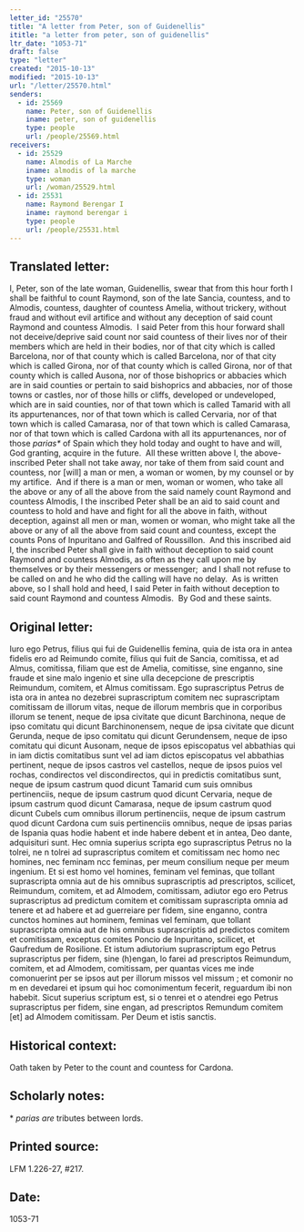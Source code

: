 ```yaml
---
letter_id: "25570"
title: "A letter from Peter, son of Guidenellis"
ititle: "a letter from peter, son of guidenellis"
ltr_date: "1053-71"
draft: false
type: "letter"
created: "2015-10-13"
modified: "2015-10-13"
url: "/letter/25570.html"
senders:
  - id: 25569
    name: Peter, son of Guidenellis
    iname: peter, son of guidenellis
    type: people
    url: /people/25569.html
receivers:
  - id: 25529
    name: Almodis of La Marche
    iname: almodis of la marche
    type: woman
    url: /woman/25529.html
  - id: 25531
    name: Raymond Berengar I
    iname: raymond berengar i
    type: people
    url: /people/25531.html
---
```

<h2> Translated letter:</h2><p>I, Peter, son of the late woman, Guidenellis, swear that from this hour forth I shall be faithful to count Raymond, son of the late Sancia, countess, and to Almodis, countess, daughter of countess Amelia, without trickery, without fraud and without evil artifice and without any deception of said count Raymond and countess Almodis.&nbsp; I said Peter from this hour forward shall not deceive/deprive said count nor said countess of their lives nor of their members which are held in their bodies, nor of that city which is called Barcelona, nor of that county which is called Barcelona, nor of that city which is called Girona, nor of that county which is called Girona, nor of that county which is called Ausona, nor of those bishoprics or abbacies which are in said counties or pertain to said bishoprics and abbacies, nor of those towns or castles, nor of those hills or cliffs, developed or undeveloped, which are in said counties, nor of that town which is called Tamarid with all its appurtenances, nor of that town which is called Cervaria, nor of that town which is called Camarasa, nor of that town which is called Camarasa, nor of that town which is called Cardona with all its appurtenances, nor of those <i>parias*</i> of Spain which they hold today and ought to have and will, God granting, acquire in the future.&nbsp; All these written above I, the above-inscribed Peter shall not take away, nor take of them from said count and countess, nor [will] a man or men, a woman or women, by my counsel or by my artifice.&nbsp; And if there is a man or men, woman or women, who take all the above or any of all the above from the said namely count Raymond and countess Almodis, I the inscribed Peter shall be an aid to said count and countess to hold and have and fight for all the above in faith, without deception, against all men or man, women or woman, who might take all the above or any of all the above from said count and countess, except the counts Pons of Inpuritano and Galfred of Roussillon.&nbsp; And this inscribed aid I, the inscribed Peter shall give in faith without deception to said count Raymond and countess Almodis, as often as they call upon me by themselves or by their messengers or messenger;&nbsp; and I shall not refuse to be called on and he who did the calling will have no delay.&nbsp; As is written above, so I shall hold and heed, I said Peter in faith without deception to said count Raymond and countess Almodis.&nbsp; By God and these saints.</p><h2 class="mt-4"> Original letter:</h2><p>Iuro ego Petrus, filius qui fui de Guidenellis femina, quia de ista ora in antea fidelis ero ad Reimundo comite, filius qui fuit de Sancia, comitissa, et ad Almus, comitissa, filiam que est de Amelia, comitisse, sine enganno, sine fraude et sine malo ingenio et sine ulla decepcione de prescriptis Reimundum, comitem, et Almus comitissam. Ego suprascriptus Petrus de ista ora in antea no dezebrei suprascriptum comitem nec suprascriptam comitissam de illorum vitas, neque de illorum membris que in corporibus illorum se tenent, neque de ipsa civitate que dicunt Barchinona, neque de ipso comitatu qui dicunt Barchinonensem, neque de ipsa civitate que dicunt Gerunda, neque de ipso comitatu qui dicunt Gerundensem, neque de ipso comitatu qui dicunt Ausonam, neque de ipsos episcopatus vel abbathias qui in iam dictis comitatibus sunt vel ad iam dictos episcopatus vel abbathias pertinent, neque de ipsos castros vel castellos, neque de ipsos puios vel rochas, condirectos vel discondirectos, qui in predictis comitatibus sunt, neque de ipsum castrum quod dicunt Tamarid cum suis omnibus pertinenciis, neque de ipsum castrum quod dicunt Cervaria, neque de ipsum castrum quod dicunt Camarasa, neque de ipsum castrum quod dicunt Cubels cum omnibus illorum perti­nenciis, neque de ipsum castrum quod dicunt Cardona cum suis pertinenciis omnibus, neque de ipsas parias de Ispania quas hodie habent et inde habere debent et in antea, Deo dante, adquisituri sunt. Hec omnia superius scripta ego suprascriptus Petrus no la tolrei, ne n tolrei ad suprascriptus comitem et comitissam nec homo nec homines, nec feminam ncc feminas, per meum consilium neque per meum ingenium. Et si est homo vel homines, feminam vel feminas, que tollant suprascripta omnia aut de his omnibus suprascriptis ad prescriptos, scilicet, Reimundum, comitem, et ad Almodem, comitissam, adiutor ego ero Petrus suprascriptus ad predictum comitem et comitissam suprascripta omnia ad tenere et ad habere et ad guerreiare per fidem, sine enganno, contra cunctos homines aut hominem, feminas vel feminam, que tollant suprascripta omnia aut de his omnibus suprascriptis ad predictos comitem et comitissam, exceptus comites Poncio de Inpuritano, scilicet, et Gaufredum de Rosilione. Et istum adiutorium suprascriptum ego Petrus suprascriptus per fidem, sine (h)engan, lo farei ad prescriptos Reimundum, comitem, et ad Almodem, comitissam, per quantas vices me inde comonuerint per se ipsos aut per illorum missos vel missum ; et comonir no m en devedarei et ipsum qui hoc comonimentum fecerit, reguardum ibi non habebit. Sicut superius scriptum est, si o tenrei et o atendrei ego Petrus suprascriptus per fidem, sine engan, ad prescriptos Remundum comitem [et] ad Almodem co­mitissam. Per Deum et istis sanctis.</p><h2 class="mt-4"> Historical context:</h2><p>Oath taken by Peter to the count and countess for Cardona.</p><h2 class="mt-4"> Scholarly notes:</h2><p>*<i> parias are </i>tributes between lords.</p><h2 class="mt-4"> Printed source:</h2><p>LFM 1.226-27, #217.</p><h2 class="mt-4"> Date:</h2>1053-71